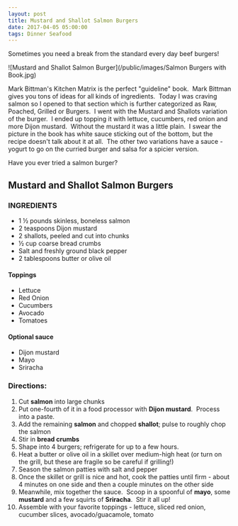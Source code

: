 ```yaml
---
layout: post
title: Mustard and Shallot Salmon Burgers
date: 2017-04-05 05:00:00
tags: Dinner Seafood
---
```


Sometimes you need a break from the standard every day beef burgers!

![Mustard and Shallot Salmon Burger](/public/images/Salmon Burgers with Book.jpg)

Mark Bittman's Kitchen Matrix is the perfect "guideline" book.  Mark Bittman gives you tons of ideas for all kinds of ingredients.  Today I was craving salmon so I opened to that section which is further categorized as Raw, Poached, Grilled or Burgers.  I went with the Mustard and Shallots variation of the burger.  I ended up topping it with lettuce, cucumbers, red onion and more Dijon mustard.  Without the mustard it was a little plain.  I swear the picture in the book has white sauce sticking out of the bottom, but the recipe doesn't talk about it at all.  The other two variations have a sauce - yogurt to go on the curried burger and salsa for a spicier version.

Have you ever tried a salmon burger?


## Mustard and Shallot Salmon Burgers

### INGREDIENTS
* 1 ½ pounds skinless, boneless salmon
* 2 teaspoons Dijon mustard
* 2 shallots, peeled and cut into chunks
* ½ cup coarse bread crumbs
* Salt and freshly ground black pepper
* 2 tablespoons butter or olive oil

#### Toppings
* Lettuce
* Red Onion
* Cucumbers
* Avocado
* Tomatoes

#### Optional sauce
* Dijon mustard
* Mayo
* Sriracha

### Directions:
1. Cut **salmon** into large chunks
2. Put one-fourth of it in a food processor with **Dijon mustard**.  Process into a paste.
3. Add the remaining **salmon** and chopped **shallot**; pulse to roughly chop the salmon
4. Stir in **bread crumbs**
5. Shape into 4 burgers; refrigerate for up to a few hours.
6. Heat a butter or olive oil in a skillet over medium-high heat (or turn on the grill, but these are fragile so be careful if grilling!)
7. Season the salmon patties with salt and pepper
8. Once the skillet or grill is nice and hot, cook the patties until firm - about 4 minutes on one side and then a couple minutes on the other side
9. Meanwhile, mix together the sauce.  Scoop in a spoonful of **mayo**, some **mustard** and a few squirts of **Sriracha**.  Stir it all up!
10. Assemble with your favorite toppings - lettuce, sliced red onion, cucumber slices, avocado/guacamole, tomato 
